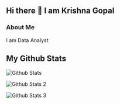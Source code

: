 ## Hi there 👋 I am Krishna Gopal

### About Me

I am Data Analyst

## My Github Stats

![Github Stats](https://github-readme-streak-stats.herokuapp.com/?user=kgopal0204)

![Github Stats 2](https://github-readme-stats.vercel.app/api/top-langs/?username=kgopal0204)

![Github Stats 3](https://github-readme-stats.vercel.app/api?username=kgopal0204)

<!--
**kgopal0204/kgopal0204** is a ✨ _special_ ✨ repository because its `README.md` (this file) appears on your GitHub profile.

Here are some ideas to get you started:

- 🔭 I’m currently working on ...
- 🌱 I’m currently learning ...
- 👯 I’m looking to collaborate on ...
- 🤔 I’m looking for help with ...
- 💬 Ask me about ...
- 📫 How to reach me: ...
- 😄 Pronouns: ...
- ⚡ Fun fact: ...
-->
